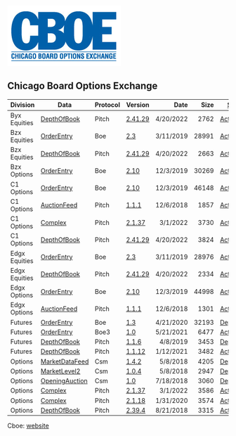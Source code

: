 [![Cboe](https://github.com/Open-Markets-Initiative/Directory/blob/main/Images/Cboe.png)](https://www.cboe.com)


## Chicago Board Options Exchange

| Division | Data | Protocol | Version | Date | Size | [Status][Omi.Glossary.Status] | [Testing][Omi.Glossary.Testing] | Specification |
| --- | --- | --- | --- | ---: | ---: | --- | --- | --- |
| Byx Equities | [DepthOfBook][Cboe.Byx.Equities.DepthOfBook.Pitch.v2.41.29.Dissector] | Pitch | [2.41.29][Cboe.Byx.Equities.DepthOfBook.Pitch.v2.41.29.Dissector] | 4/20/2022 | 2762 | [Active][Omi.Glossary.Status.Active] | [Untested][Omi.Glossary.Testing.Untested] | [url][Cboe.Byx.Equities.DepthOfBook.Pitch.v2.41.29.Url] - [pdf][Cboe.Byx.Equities.DepthOfBook.Pitch.v2.41.29.Pdf] |
| Bzx Equities | [OrderEntry][Cboe.Bzx.Equities.OrderEntry.Boe.v2.3.Dissector] | Boe | [2.3][Cboe.Bzx.Equities.OrderEntry.Boe.v2.3.Dissector] | 3/11/2019 | 28991 | [Active][Omi.Glossary.Status.Active] | [Incomplete][Omi.Glossary.Testing.Incomplete] | [url][Cboe.Bzx.Equities.OrderEntry.Boe.v2.3.Url] - [pdf][Cboe.Bzx.Equities.OrderEntry.Boe.v2.3.Pdf] |
| Bzx Equities | [DepthOfBook][Cboe.Bzx.Equities.DepthOfBook.Pitch.v2.41.29.Dissector] | Pitch | [2.41.29][Cboe.Bzx.Equities.DepthOfBook.Pitch.v2.41.29.Dissector] | 4/20/2022 | 2663 | [Active][Omi.Glossary.Status.Active] | [Untested][Omi.Glossary.Testing.Untested] | [url][Cboe.Bzx.Equities.DepthOfBook.Pitch.v2.41.29.Url] - [pdf][Cboe.Bzx.Equities.DepthOfBook.Pitch.v2.41.29.Pdf] |
| Bzx Options | [OrderEntry][Cboe.Bzx.Options.OrderEntry.Boe.v2.10.Dissector] | Boe | [2.10][Cboe.Bzx.Options.OrderEntry.Boe.v2.10.Dissector] | 12/3/2019 | 30269 | [Active][Omi.Glossary.Status.Active] | [Incomplete][Omi.Glossary.Testing.Incomplete] | [url][Cboe.Bzx.Options.OrderEntry.Boe.v2.10.Url] - [pdf][Cboe.Bzx.Options.OrderEntry.Boe.v2.10.Pdf] |
| C1 Options | [OrderEntry][Cboe.C1.Options.OrderEntry.Boe.v2.10.Dissector] | Boe | [2.10][Cboe.C1.Options.OrderEntry.Boe.v2.10.Dissector] | 12/3/2019 | 46148 | [Active][Omi.Glossary.Status.Active] | [Incomplete][Omi.Glossary.Testing.Incomplete] | [url][Cboe.C1.Options.OrderEntry.Boe.v2.10.Url] - [pdf][Cboe.C1.Options.OrderEntry.Boe.v2.10.Pdf] |
| C1 Options | [AuctionFeed][Cboe.C1.Options.AuctionFeed.Pitch.v1.1.1.Dissector] | Pitch | [1.1.1][Cboe.C1.Options.AuctionFeed.Pitch.v1.1.1.Dissector] | 12/6/2018 | 1857 | [Active][Omi.Glossary.Status.Active] | [Verified][Omi.Glossary.Testing.Verified] | [url][Cboe.C1.Options.AuctionFeed.Pitch.v1.1.1.Url] - [pdf][Cboe.C1.Options.AuctionFeed.Pitch.v1.1.1.Pdf] |
| C1 Options | [Complex][Cboe.C1.Options.Complex.Pitch.v2.1.37.Dissector] | Pitch | [2.1.37][Cboe.C1.Options.Complex.Pitch.v2.1.37.Dissector] | 3/1/2022 | 3730 | [Active][Omi.Glossary.Status.Active] | [Untested][Omi.Glossary.Testing.Untested] | [url][Cboe.C1.Options.Complex.Pitch.v2.1.37.Url] - [pdf][Cboe.C1.Options.Complex.Pitch.v2.1.37.Pdf] |
| C1 Options | [DepthOfBook][Cboe.C1.Options.DepthOfBook.Pitch.v2.41.29.Dissector] | Pitch | [2.41.29][Cboe.C1.Options.DepthOfBook.Pitch.v2.41.29.Dissector] | 4/20/2022 | 3824 | [Active][Omi.Glossary.Status.Active] | [Untested][Omi.Glossary.Testing.Untested] | [url][Cboe.C1.Options.DepthOfBook.Pitch.v2.41.29.Url] - [pdf][Cboe.C1.Options.DepthOfBook.Pitch.v2.41.29.Pdf] |
| Edgx Equities | [OrderEntry][Cboe.Edgx.Equities.OrderEntry.Boe.v2.3.Dissector] | Boe | [2.3][Cboe.Edgx.Equities.OrderEntry.Boe.v2.3.Dissector] | 3/11/2019 | 28976 | [Active][Omi.Glossary.Status.Active] | [Incomplete][Omi.Glossary.Testing.Incomplete] | [url][Cboe.Edgx.Equities.OrderEntry.Boe.v2.3.Url] - [pdf][Cboe.Edgx.Equities.OrderEntry.Boe.v2.3.Pdf] |
| Edgx Equities | [DepthOfBook][Cboe.Edgx.Equities.DepthOfBook.Pitch.v2.41.29.Dissector] | Pitch | [2.41.29][Cboe.Edgx.Equities.DepthOfBook.Pitch.v2.41.29.Dissector] | 4/20/2022 | 2334 | [Active][Omi.Glossary.Status.Active] | [Untested][Omi.Glossary.Testing.Untested] | [url][Cboe.Edgx.Equities.DepthOfBook.Pitch.v2.41.29.Url] - [pdf][Cboe.Edgx.Equities.DepthOfBook.Pitch.v2.41.29.Pdf] |
| Edgx Options | [OrderEntry][Cboe.Edgx.Options.OrderEntry.Boe.v2.10.Dissector] | Boe | [2.10][Cboe.Edgx.Options.OrderEntry.Boe.v2.10.Dissector] | 12/3/2019 | 44998 | [Active][Omi.Glossary.Status.Active] | [Incomplete][Omi.Glossary.Testing.Incomplete] | [url][Cboe.Edgx.Options.OrderEntry.Boe.v2.10.Url] - [pdf][Cboe.Edgx.Options.OrderEntry.Boe.v2.10.Pdf] |
| Edgx Options | [AuctionFeed][Cboe.Edgx.Options.AuctionFeed.Pitch.v1.1.1.Dissector] | Pitch | [1.1.1][Cboe.Edgx.Options.AuctionFeed.Pitch.v1.1.1.Dissector] | 12/6/2018 | 1301 | [Active][Omi.Glossary.Status.Active] | [Verified][Omi.Glossary.Testing.Verified] | [url][Cboe.Edgx.Options.AuctionFeed.Pitch.v1.1.1.Url] - [pdf][Cboe.Edgx.Options.AuctionFeed.Pitch.v1.1.1.Pdf] |
| Futures | [OrderEntry][Cboe.Futures.OrderEntry.Boe.v1.3.Dissector] | Boe | [1.3][Cboe.Futures.OrderEntry.Boe.v1.3.Dissector] | 4/21/2020 | 32193 | [Deprecated][Omi.Glossary.Status.Deprecated] | [Incomplete][Omi.Glossary.Testing.Incomplete] | [url][Cboe.Futures.OrderEntry.Boe.v1.3.Url] - [pdf][Cboe.Futures.OrderEntry.Boe.v1.3.Pdf] |
| Futures | [OrderEntry][Cboe.Futures.OrderEntry.Boe3.v1.0.Dissector] | Boe3 | [1.0][Cboe.Futures.OrderEntry.Boe3.v1.0.Dissector] | 5/21/2021 | 6477 | [Active][Omi.Glossary.Status.Active] | [Verified][Omi.Glossary.Testing.Verified] | [url][Cboe.Futures.OrderEntry.Boe3.v1.0.Url] - [pdf][Cboe.Futures.OrderEntry.Boe3.v1.0.Pdf] |
| Futures | [DepthOfBook][Cboe.Futures.DepthOfBook.Pitch.v1.1.6.Dissector] | Pitch | [1.1.6][Cboe.Futures.DepthOfBook.Pitch.v1.1.6.Dissector] | 4/8/2019 | 3453 | [Deprecated][Omi.Glossary.Status.Deprecated] | [Verified][Omi.Glossary.Testing.Verified] | [url][Cboe.Futures.DepthOfBook.Pitch.v1.1.6.Url] - [pdf][Cboe.Futures.DepthOfBook.Pitch.v1.1.6.Pdf] |
| Futures | [DepthOfBook][Cboe.Futures.DepthOfBook.Pitch.v1.1.12.Dissector] | Pitch | [1.1.12][Cboe.Futures.DepthOfBook.Pitch.v1.1.12.Dissector] | 1/12/2021 | 3482 | [Active][Omi.Glossary.Status.Active] | [Verified][Omi.Glossary.Testing.Verified] | [url][Cboe.Futures.DepthOfBook.Pitch.v1.1.12.Url] - [pdf][Cboe.Futures.DepthOfBook.Pitch.v1.1.12.Pdf] |
| Options | [MarketDataFeed][Cboe.Options.MarketDataFeed.Csm.v1.4.2.Dissector] | Csm | [1.4.2][Cboe.Options.MarketDataFeed.Csm.v1.4.2.Dissector] | 5/8/2018 | 4205 | [Deprecated][Omi.Glossary.Status.Deprecated] | [Verified][Omi.Glossary.Testing.Verified] | [url][Cboe.Options.MarketDataFeed.Csm.v1.4.2.Url] - [pdf][Cboe.Options.MarketDataFeed.Csm.v1.4.2.Pdf] |
| Options | [MarketLevel2][Cboe.Options.MarketLevel2.Csm.v1.0.4.Dissector] | Csm | [1.0.4][Cboe.Options.MarketLevel2.Csm.v1.0.4.Dissector] | 5/8/2018 | 2947 | [Deprecated][Omi.Glossary.Status.Deprecated] | [Verified][Omi.Glossary.Testing.Verified] | [url][Cboe.Options.MarketLevel2.Csm.v1.0.4.Url] - [pdf][Cboe.Options.MarketLevel2.Csm.v1.0.4.Pdf] |
| Options | [OpeningAuction][Cboe.Options.OpeningAuction.Csm.v1.0.Dissector] | Csm | [1.0][Cboe.Options.OpeningAuction.Csm.v1.0.Dissector] | 7/18/2018 | 3060 | [Deprecated][Omi.Glossary.Status.Deprecated] | [Verified][Omi.Glossary.Testing.Verified] | [url][Cboe.Options.OpeningAuction.Csm.v1.0.Url] - [pdf][Cboe.Options.OpeningAuction.Csm.v1.0.Pdf] |
| Options | [Complex][Cboe.Options.Complex.Pitch.v2.1.37.Dissector] | Pitch | [2.1.37][Cboe.Options.Complex.Pitch.v2.1.37.Dissector] | 3/1/2022 | 3586 | [Active][Omi.Glossary.Status.Active] | [Untested][Omi.Glossary.Testing.Untested] | [url][Cboe.Options.Complex.Pitch.v2.1.37.Url] - [pdf][Cboe.Options.Complex.Pitch.v2.1.37.Pdf] |
| Options | [Complex][Cboe.Options.Complex.Pitch.v2.1.18.Dissector] | Pitch | [2.1.18][Cboe.Options.Complex.Pitch.v2.1.18.Dissector] | 1/31/2020 | 3574 | [Active][Omi.Glossary.Status.Active] | [Untested][Omi.Glossary.Testing.Untested] | [url][Cboe.Options.Complex.Pitch.v2.1.18.Url] - [pdf][Cboe.Options.Complex.Pitch.v2.1.18.Pdf] |
| Options | [DepthOfBook][Cboe.Options.DepthOfBook.Pitch.v2.39.4.Dissector] | Pitch | [2.39.4][Cboe.Options.DepthOfBook.Pitch.v2.39.4.Dissector] | 8/21/2018 | 3315 | [Active][Omi.Glossary.Status.Active] | [Verified][Omi.Glossary.Testing.Verified] | [url][Cboe.Options.DepthOfBook.Pitch.v2.39.4.Url] - [pdf][Cboe.Options.DepthOfBook.Pitch.v2.39.4.Pdf] |


Cboe: [website](https://www.cboe.com "Go to Chicago Board Options Exchange")


[Omi.Glossary.Status]: https://github.com/Open-Markets-Initiative/Directory/blob/main/Glossary/Status.md "Protocol Deployment Status"
[Omi.Glossary.Status.Active]: https://github.com/Open-Markets-Initiative/Directory/blob/main/Glossary/Status.md "Deployment Status: Protocol is in active production"
[Omi.Glossary.Status.Deprecated]: https://github.com/Open-Markets-Initiative/Directory/blob/main/Glossary/Status.md "Deployment Status: Protocol is no longer in active use"
[Omi.Glossary.Status.Future]: https://github.com/Open-Markets-Initiative/Directory/blob/main/Glossary/Status.md "Deployment Status: Protocol is not yet deployed to an active production environment"
[Omi.Glossary.Status.Unknown]: https://github.com/Open-Markets-Initiative/Directory/blob/main/Glossary/Status.md "Deployment Status: Protocol deployment status is unknown"
[Omi.Glossary.Status.Header]: https://github.com/Open-Markets-Initiative/Directory/blob/main/Glossary/Status.md "Deployment Status: Header only protocol provided for debugging"
[Omi.Glossary.Testing]: https://github.com/Open-Markets-Initiative/Directory/blob/main/Glossary/Testing.md "Protocol Testing Status"
[Omi.Glossary.Testing.Verified]: https://github.com/Open-Markets-Initiative/Directory/blob/main/Glossary/Testing.md "Testing Status: Protocol has been tested on live data"
[Omi.Glossary.Testing.Incomplete]: https://github.com/Open-Markets-Initiative/Directory/blob/main/Glossary/Testing.md "Testing Status: Protocol has been tested on live data but contains known issues"
[Omi.Glossary.Testing.Beta]: https://github.com/Open-Markets-Initiative/Directory/blob/main/Glossary/Testing.md "Testing Status: Protocol has not been tested and structure is speculative"
[Omi.Glossary.Testing.Untested]: https://github.com/Open-Markets-Initiative/Directory/blob/main/Glossary/Testing.md "Testing Status: Protocol has not been tested on live data"

[Cboe.Byx.Equities.DepthOfBook.Pitch.v2.41.29.Dissector]: https://github.com/Open-Markets-Initiative/wireshark-lua/blob/main/Cboe/Cboe.Byx.Equities.DepthOfBook.Pitch.v2.41.29.Script.Dissector.lua "Cboe Byx Equities DepthOfBook Pitch v2.41.29 Wireshark Dissector"
[Cboe.Byx.Equities.DepthOfBook.Pitch.v2.41.29.Url]: http://markets.cboe.com/us/equities/support/technical "Chicago Board Options Exchange 2.41.29 Url"
[Cboe.Byx.Equities.DepthOfBook.Pitch.v2.41.29.Pdf]: https://github.com/Open-Markets-Initiative/Directory/blob/main/Specifications/Cboe/Cboe.Equities.Multicast.Pitch.v2.41.29.pdf "Chicago Board Options Exchange 2.41.29 Pdf"
[Cboe.Bzx.Equities.DepthOfBook.Pitch.v2.41.29.Dissector]: https://github.com/Open-Markets-Initiative/wireshark-lua/blob/main/Cboe/Cboe.Bzx.Equities.DepthOfBook.Pitch.v2.41.29.Script.Dissector.lua "Cboe Bzx Equities DepthOfBook Pitch v2.41.29 Wireshark Dissector"
[Cboe.Bzx.Equities.DepthOfBook.Pitch.v2.41.29.Url]: http://markets.cboe.com/us/equities/support/technical "Chicago Board Options Exchange 2.41.29 Url"
[Cboe.Bzx.Equities.DepthOfBook.Pitch.v2.41.29.Pdf]: https://github.com/Open-Markets-Initiative/Directory/blob/main/Specifications/Cboe/Cboe.Equities.Multicast.Pitch.v2.41.29.pdf "Chicago Board Options Exchange 2.41.29 Pdf"
[Cboe.Edgx.Equities.DepthOfBook.Pitch.v2.41.29.Dissector]: https://github.com/Open-Markets-Initiative/wireshark-lua/blob/main/Cboe/Cboe.Edgx.Equities.DepthOfBook.Pitch.v2.41.29.Script.Dissector.lua "Cboe Edgx Equities DepthOfBook Pitch v2.41.29 Wireshark Dissector"
[Cboe.Edgx.Equities.DepthOfBook.Pitch.v2.41.29.Url]: http://markets.cboe.com/us/equities/support/technical "Chicago Board Options Exchange 2.41.29 Url"
[Cboe.Edgx.Equities.DepthOfBook.Pitch.v2.41.29.Pdf]: https://github.com/Open-Markets-Initiative/Directory/blob/main/Specifications/Cboe/Cboe.Equities.Multicast.Pitch.v2.41.29.pdf "Chicago Board Options Exchange 2.41.29 Pdf"
[Cboe.Bzx.Equities.OrderEntry.Boe.v2.3.Dissector]: https://github.com/Open-Markets-Initiative/wireshark-lua/blob/main/Cboe/Cboe.Bzx.Equities.OrderEntry.Boe.v2.3.Script.Dissector.lua "Cboe Bzx Equities OrderEntry Boe v2.3 Wireshark Dissector"
[Cboe.Bzx.Equities.OrderEntry.Boe.v2.3.Url]: http://markets.cboe.com/us/equities/support/technical/ "Chicago Board Options Exchange 2.3 Url"
[Cboe.Bzx.Equities.OrderEntry.Boe.v2.3.Pdf]: https://github.com/Open-Markets-Initiative/Directory/blob/main/Specifications/Cboe/Cboe.Equities.OrderEntry.Boe.v2.3.pdf "Chicago Board Options Exchange 2.3 Pdf"
[Cboe.Edgx.Equities.OrderEntry.Boe.v2.3.Dissector]: https://github.com/Open-Markets-Initiative/wireshark-lua/blob/main/Cboe/Cboe.Edgx.Equities.OrderEntry.Boe.v2.3.Script.Dissector.lua "Cboe Edgx Equities OrderEntry Boe v2.3 Wireshark Dissector"
[Cboe.Edgx.Equities.OrderEntry.Boe.v2.3.Url]: http://markets.cboe.com/us/equities/support/technical/ "Chicago Board Options Exchange 2.3 Url"
[Cboe.Edgx.Equities.OrderEntry.Boe.v2.3.Pdf]: https://github.com/Open-Markets-Initiative/Directory/blob/main/Specifications/Cboe/Cboe.Equities.OrderEntry.Boe.v2.3.pdf "Chicago Board Options Exchange 2.3 Pdf"
[Cboe.Futures.DepthOfBook.Pitch.v1.1.6.Dissector]: https://github.com/Open-Markets-Initiative/wireshark-lua/blob/main/Cboe/Cboe.Futures.DepthOfBook.Pitch.v1.1.6.Script.Dissector.lua "Cboe Futures DepthOfBook Pitch v1.1.6 Wireshark Dissector"
[Cboe.Futures.DepthOfBook.Pitch.v1.1.6.Url]: http://markets.cboe.com/us/futures/support/technical "Chicago Board Options Exchange 1.1.6 Url"
[Cboe.Futures.DepthOfBook.Pitch.v1.1.6.Pdf]: https://github.com/Open-Markets-Initiative/Directory/blob/main/Specifications/Cboe/Cboe.Futures.DepthOfBook.Pitch.v1.1.6.pdf "Chicago Board Options Exchange 1.1.6 Pdf"
[Cboe.Futures.DepthOfBook.Pitch.v1.1.12.Dissector]: https://github.com/Open-Markets-Initiative/wireshark-lua/blob/main/Cboe/Cboe.Futures.DepthOfBook.Pitch.v1.1.12.Script.Dissector.lua "Cboe Futures DepthOfBook Pitch v1.1.12 Wireshark Dissector"
[Cboe.Futures.DepthOfBook.Pitch.v1.1.12.Url]: http://markets.cboe.com/us/futures/support/technical "Chicago Board Options Exchange 1.1.12 Url"
[Cboe.Futures.DepthOfBook.Pitch.v1.1.12.Pdf]: https://github.com/Open-Markets-Initiative/Directory/blob/main/Specifications/Cboe/Cboe.Futures.DepthOfBook.Pitch.v1.1.12.pdf "Chicago Board Options Exchange 1.1.12 Pdf"
[Cboe.Futures.OrderEntry.Boe.v1.3.Dissector]: https://github.com/Open-Markets-Initiative/wireshark-lua/blob/main/Cboe/Cboe.Futures.OrderEntry.Boe.v1.3.Script.Dissector.lua "Cboe Futures OrderEntry Boe v1.3 Wireshark Dissector"
[Cboe.Futures.OrderEntry.Boe.v1.3.Url]: http://markets.cboe.com/us/futures/support/technical/ "Chicago Board Options Exchange 1.3 Url"
[Cboe.Futures.OrderEntry.Boe.v1.3.Pdf]: https://github.com/Open-Markets-Initiative/Directory/blob/main/Specifications/Cboe/Cboe.Futures.OrderEntry.Boe.v1.3.pdf "Chicago Board Options Exchange 1.3 Pdf"
[Cboe.Futures.OrderEntry.Boe3.v1.0.Dissector]: https://github.com/Open-Markets-Initiative/wireshark-lua/blob/main/Cboe/Cboe.Futures.OrderEntry.Boe3.v1.0.Script.Dissector.lua "Cboe Futures OrderEntry Boe3 v1.0 Wireshark Dissector"
[Cboe.Futures.OrderEntry.Boe3.v1.0.Url]: http://markets.cboe.com/us/futures/support/technical/ "Chicago Board Options Exchange 1.0 Url"
[Cboe.Futures.OrderEntry.Boe3.v1.0.Pdf]: https://github.com/Open-Markets-Initiative/Directory/blob/main/Specifications/Cboe/Cboe.Futures.OrderEntry.Boe3.v1.0.pdf "Chicago Board Options Exchange 1.0 Pdf"
[Cboe.Bzx.Options.OrderEntry.Boe.v2.10.Dissector]: https://github.com/Open-Markets-Initiative/wireshark-lua/blob/main/Cboe/Cboe.Bzx.Options.OrderEntry.Boe.v2.10.Script.Dissector.lua "Cboe Bzx Options OrderEntry Boe v2.10 Wireshark Dissector"
[Cboe.Bzx.Options.OrderEntry.Boe.v2.10.Url]: http://markets.cboe.com/us/options/support/technical/ "Chicago Board Options Exchange 2.10 Url"
[Cboe.Bzx.Options.OrderEntry.Boe.v2.10.Pdf]: https://github.com/Open-Markets-Initiative/Directory/blob/main/Specifications/Cboe/Cboe.Options.OrderEntry.Boe.v2.10.11.pdf "Chicago Board Options Exchange 2.10 Pdf"
[Cboe.C1.Options.AuctionFeed.Pitch.v1.1.1.Dissector]: https://github.com/Open-Markets-Initiative/wireshark-lua/blob/main/Cboe/Cboe.C1.Options.AuctionFeed.Pitch.v1.1.1.Script.Dissector.lua "Cboe C1 Options AuctionFeed Pitch v1.1.1 Wireshark Dissector"
[Cboe.C1.Options.AuctionFeed.Pitch.v1.1.1.Url]: http://markets.cboe.com/us/options/support/technical "Chicago Board Options Exchange 1.1.1 Url"
[Cboe.C1.Options.AuctionFeed.Pitch.v1.1.1.Pdf]: https://github.com/Open-Markets-Initiative/Directory/blob/main/Specifications/Cboe/Cboe.Options.AuctionFeed.Pitch.v1.1.1.pdf "Chicago Board Options Exchange 1.1.1 Pdf"
[Cboe.C1.Options.OrderEntry.Boe.v2.10.Dissector]: https://github.com/Open-Markets-Initiative/wireshark-lua/blob/main/Cboe/Cboe.C1.Options.OrderEntry.Boe.v2.10.Script.Dissector.lua "Cboe C1 Options OrderEntry Boe v2.10 Wireshark Dissector"
[Cboe.C1.Options.OrderEntry.Boe.v2.10.Url]: http://markets.cboe.com/us/options/support/technical/ "Chicago Board Options Exchange 2.10 Url"
[Cboe.C1.Options.OrderEntry.Boe.v2.10.Pdf]: https://github.com/Open-Markets-Initiative/Directory/blob/main/Specifications/Cboe/Cboe.Options.OrderEntry.Boe.v2.10.11.pdf "Chicago Board Options Exchange 2.10 Pdf"
[Cboe.C1.Options.Complex.Pitch.v2.1.37.Dissector]: https://github.com/Open-Markets-Initiative/wireshark-lua/blob/main/Cboe/Cboe.C1.Options.Complex.Pitch.v2.1.37.Script.Dissector.lua "Cboe C1 Options Complex Pitch v2.1.37 Wireshark Dissector"
[Cboe.C1.Options.Complex.Pitch.v2.1.37.Url]: http://markets.cboe.com/us/options/support/technical "Chicago Board Options Exchange 2.1.37 Url"
[Cboe.C1.Options.Complex.Pitch.v2.1.37.Pdf]: https://github.com/Open-Markets-Initiative/Directory/blob/main/Specifications/Cboe/Cboe.Options.Complex.Pitch.v2.1.37.pdf "Chicago Board Options Exchange 2.1.37 Pdf"
[Cboe.Edgx.Options.AuctionFeed.Pitch.v1.1.1.Dissector]: https://github.com/Open-Markets-Initiative/wireshark-lua/blob/main/Cboe/Cboe.Edgx.Options.AuctionFeed.Pitch.v1.1.1.Script.Dissector.lua "Cboe Edgx Options AuctionFeed Pitch v1.1.1 Wireshark Dissector"
[Cboe.Edgx.Options.AuctionFeed.Pitch.v1.1.1.Url]: http://markets.cboe.com/us/options/support/technical "Chicago Board Options Exchange 1.1.1 Url"
[Cboe.Edgx.Options.AuctionFeed.Pitch.v1.1.1.Pdf]: https://github.com/Open-Markets-Initiative/Directory/blob/main/Specifications/Cboe/Cboe.Options.AuctionFeed.Pitch.v1.1.1.pdf "Chicago Board Options Exchange 1.1.1 Pdf"
[Cboe.Edgx.Options.OrderEntry.Boe.v2.10.Dissector]: https://github.com/Open-Markets-Initiative/wireshark-lua/blob/main/Cboe/Cboe.Edgx.Options.OrderEntry.Boe.v2.10.Script.Dissector.lua "Cboe Edgx Options OrderEntry Boe v2.10 Wireshark Dissector"
[Cboe.Edgx.Options.OrderEntry.Boe.v2.10.Url]: http://markets.cboe.com/us/options/support/technical/ "Chicago Board Options Exchange 2.10 Url"
[Cboe.Edgx.Options.OrderEntry.Boe.v2.10.Pdf]: https://github.com/Open-Markets-Initiative/Directory/blob/main/Specifications/Cboe/Cboe.Options.OrderEntry.Boe.v2.10.11.pdf "Chicago Board Options Exchange 2.10 Pdf"
[Cboe.Options.Complex.Pitch.v2.1.18.Dissector]: https://github.com/Open-Markets-Initiative/wireshark-lua/blob/main/Cboe/Cboe.Options.Complex.Pitch.v2.1.18.Script.Dissector.lua "Cboe Options Complex Pitch v2.1.18 Wireshark Dissector"
[Cboe.Options.Complex.Pitch.v2.1.18.Url]: http://markets.cboe.com/us/options/support/technical "Chicago Board Options Exchange 2.1.18 Url"
[Cboe.Options.Complex.Pitch.v2.1.18.Pdf]: https://github.com/Open-Markets-Initiative/Directory/blob/main/Specifications/Cboe/Cboe.Options.Complex.Pitch.v2.1.8.pdf "Chicago Board Options Exchange 2.1.18 Pdf"
[Cboe.Options.Complex.Pitch.v2.1.37.Dissector]: https://github.com/Open-Markets-Initiative/wireshark-lua/blob/main/Cboe/Cboe.Options.Complex.Pitch.v2.1.37.Script.Dissector.lua "Cboe Options Complex Pitch v2.1.37 Wireshark Dissector"
[Cboe.Options.Complex.Pitch.v2.1.37.Url]: http://markets.cboe.com/us/options/support/technical "Chicago Board Options Exchange 2.1.37 Url"
[Cboe.Options.Complex.Pitch.v2.1.37.Pdf]: https://github.com/Open-Markets-Initiative/Directory/blob/main/Specifications/Cboe/Cboe.Options.Complex.Pitch.v2.1.37.pdf "Chicago Board Options Exchange 2.1.37 Pdf"
[Cboe.Options.DepthOfBook.Pitch.v2.39.4.Dissector]: https://github.com/Open-Markets-Initiative/wireshark-lua/blob/main/Cboe/Cboe.Options.DepthOfBook.Pitch.v2.39.4.Script.Dissector.lua "Cboe Options DepthOfBook Pitch v2.39.4 Wireshark Dissector"
[Cboe.Options.DepthOfBook.Pitch.v2.39.4.Url]: http://markets.cboe.com/us/options/support/technical "Chicago Board Options Exchange 2.39.4 Url"
[Cboe.Options.DepthOfBook.Pitch.v2.39.4.Pdf]: https://github.com/Open-Markets-Initiative/Directory/blob/main/Specifications/Cboe/Cboe.Options.DepthOfBook.Pitch.v2.39.4.pdf "Chicago Board Options Exchange 2.39.4 Pdf"
[Cboe.C1.Options.DepthOfBook.Pitch.v2.41.29.Dissector]: https://github.com/Open-Markets-Initiative/wireshark-lua/blob/main/Cboe/Cboe.C1.Options.DepthOfBook.Pitch.v2.41.29.Script.Dissector.lua "Cboe C1 Options DepthOfBook Pitch v2.41.29 Wireshark Dissector"
[Cboe.C1.Options.DepthOfBook.Pitch.v2.41.29.Url]: http://markets.cboe.com/us/options/support/technical "Chicago Board Options Exchange 2.41.29 Url"
[Cboe.C1.Options.DepthOfBook.Pitch.v2.41.29.Pdf]: https://github.com/Open-Markets-Initiative/Directory/blob/main/Specifications/Cboe/Cboe.Options.Multicast.Pitch.v2.41.29.pdf "Chicago Board Options Exchange 2.41.29 Pdf"
[Cboe.Options.MarketDataFeed.Csm.v1.4.2.Dissector]: https://github.com/Open-Markets-Initiative/wireshark-lua/blob/main/Cboe/Cboe.Options.MarketDataFeed.Csm.v1.4.2.Script.Dissector.lua "Cboe Options MarketDataFeed Csm v1.4.2 Wireshark Dissector"
[Cboe.Options.MarketDataFeed.Csm.v1.4.2.Url]: https://systems.cboe.com/Auth/CFN.aspx "Chicago Board Options Exchange 1.4.2 Url"
[Cboe.Options.MarketDataFeed.Csm.v1.4.2.Pdf]: https://github.com/Open-Markets-Initiative/Directory/blob/main/Specifications/Cboe/Cboe.Options.MarketDataFeed.Csm.v1.4.2.pdf "Chicago Board Options Exchange 1.4.2 Pdf"
[Cboe.Options.MarketLevel2.Csm.v1.0.4.Dissector]: https://github.com/Open-Markets-Initiative/wireshark-lua/blob/main/Cboe/Cboe.Options.MarketLevel2.Csm.v1.0.4.Script.Dissector.lua "Cboe Options MarketLevel2 Csm v1.0.4 Wireshark Dissector"
[Cboe.Options.MarketLevel2.Csm.v1.0.4.Url]: https://systems.cboe.com/Auth/CFN.aspx "Chicago Board Options Exchange 1.0.4 Url"
[Cboe.Options.MarketLevel2.Csm.v1.0.4.Pdf]: https://github.com/Open-Markets-Initiative/Directory/blob/main/Specifications/Cboe/Cboe.Options.MarketLevel2.Csm.v1.0.4.pdf "Chicago Board Options Exchange 1.0.4 Pdf"
[Cboe.Options.OpeningAuction.Csm.v1.0.Dissector]: https://github.com/Open-Markets-Initiative/wireshark-lua/blob/main/Cboe/Cboe.Options.OpeningAuction.Csm.v1.0.Script.Dissector.lua "Cboe Options OpeningAuction Csm v1.0 Wireshark Dissector"
[Cboe.Options.OpeningAuction.Csm.v1.0.Url]: https://systems.cboe.com/Auth/CFN.aspx "Chicago Board Options Exchange 1.0 Url"
[Cboe.Options.OpeningAuction.Csm.v1.0.Pdf]: https://github.com/Open-Markets-Initiative/Directory/blob/main/Specifications/Cboe/Cboe.Options.OpeningAuction.Csm.v1.0.pdf "Chicago Board Options Exchange 1.0 Pdf"
